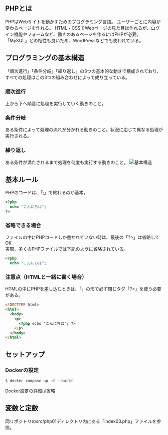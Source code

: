 ## PHPとは
PHPはWebサイトを動かすためのプログラミング言語。
ユーザーごとに内容が変わるページを作れる。
HTML・CSSでWebページの見た目は作れるが、ログイン機能やフォームなど、動きのあるページを作るにはPHPが必要。
「MySQL」との相性も良いため、WordPressなどでも使われている。

## プログラミングの基本構造
「順次進行」「条件分岐」「繰り返し」の3つの基本的な動きで構成されており、
すべての処理はこの3つの組み合わせによって成り立っている。
### 順次進行
上から下へ順番に処理を実行していく動きのこと。
### 条件分岐
ある条件によって処理の流れが分かれる動きのこと。状況に応じて異なる処理が実行される。
### 繰り返し
ある条件が満たされるまで処理を何度も実行する動きのこと。
![基本構造](https://coachtech-lms-bucket.s3.ap-northeast-1.amazonaws.com/question/20250423105737_Frame+7.png)

## 基本ルール
PHPのコードは、「;」で終わるのが基本。
```php
<?php
  echo "こんにちは";
?>
```
### 省略できる場合
ファイルの中にPHPコードしか書かれていない時は、最後の「?>」は省略してOK <br/>
実際、多くのPHPファイルでは下記のように省略されている。
```php
<?php
  echo "こんにちは";
```
### 注意点（HTMLと一緒に書く場合）
HTMLの中にPHPを差し込むときは、「」の形で必ず閉じタグ「?>」を使う必要がある。
```html
<!DOCTYPE html>
<html>
  <body>
    <p>
      <?php echo "こんにちは"; ?>
    </p>
  </body>
</html>
```

## セットアップ
### Dockerの設定
```console
$ docker compose up -d --build
```
Docker設定の詳細は省略

## 変数と定数
同リポジトリのsrc/php01ディレクトリ内にある「index03.php」ファイルを参照。

## 
